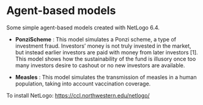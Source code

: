 # Agent-based models
Some simple agent-based models created with NetLogo 6.4.

- **PonziScheme** :
This model simulates a Ponzi scheme, a type of investment fraud. Investors’ money is not truly invested in the market, but instead earlier investors are paid with money from later investors [1]. This model shows how the sustainability of the fund is illusory once too many investors desire to cashout or no new investors are available.

-  **Measles** :
This model simulates the transmission of measles in a human population, taking into account vaccination coverage.

To install NetLogo:
https://ccl.northwestern.edu/netlogo/
